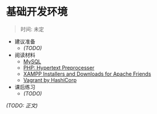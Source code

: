 # 基础开发环境

> 时间:
  未定

- 建议准备
  - _(TODO)_
- 阅读材料
  - [MySQL](https://www.mysql.com/)
  - [PHP: Hypertext Preprocesser](http://php.net/)
  - [XAMPP Installers and Downloads for Apache Friends](https://www.apachefriends.org/zh_cn/index.html)
  - [Vagrant by HashiCorp](https://www.vagrantup.com/)
- 课后练习
  - _(TODO)_

_(TODO: 正文)_

